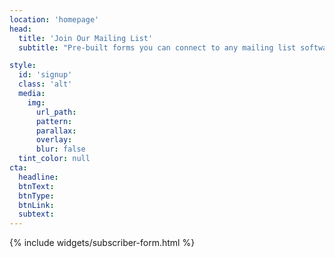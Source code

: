 ```yaml
---
location: 'homepage'
head:
  title: 'Join Our Mailing List'
  subtitle: "Pre-built forms you can connect to any mailing list software."

style:
  id: 'signup'
  class: 'alt'
  media:
    img:
      url_path:
      pattern:
      parallax:
      overlay:
      blur: false
  tint_color: null
cta:
  headline:
  btnText:
  btnType:
  btnLink:
  subtext:
---
```


{% include widgets/subscriber-form.html %}
